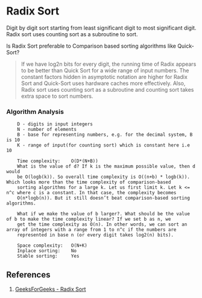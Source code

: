 # Radix Sort
Digit by digit sort starting from least significant digit to most significant digit. Radix sort uses counting sort as a subroutine to sort.

Is Radix Sort preferable to Comparison based sorting algorithms like Quick-Sort? 
>If we have log2n bits for every digit, the running time of Radix appears to be better than Quick Sort for a wide range of input numbers. The constant factors hidden in asymptotic notation are higher for Radix Sort and Quick-Sort uses hardware caches more effectively. Also, Radix sort uses counting sort as a subroutine and counting sort takes extra space to sort numbers.

### Algorithm Analysis
```
    D - digits in input integers
    N - number of elements
    B - base for representing numbers, e.g. for the decimal system, B is 10
    K - range of input(for counting sort) which is constant here i.e 10

    Time complexity:    O(D*(N+B))
    What is the value of d? If k is the maximum possible value, then d would
    be O(logb(k)). So overall time complexity is O((n+b) * logb(k)). Which looks more than the time complexity of comparison-based
    sorting algorithms for a large k. Let us first limit k. Let k <= n^c where c is a constant. In that case, the complexity becomes
    O(n*logb(n)). But it still doesn’t beat comparison-based sorting algorithms.

    What if we make the value of b larger?. What should be the value of b to make the time complexity linear? If we set b as n, we
    get the time complexity as O(n). In other words, we can sort an array of integers with a range from 1 to n^c if the numbers are
    represented in base n (or every digit takes log2(n) bits).

    Space complexity:   O(N+K)
    Inplace sorting:    No
    Stable sorting:     Yes
```

## References
1. [GeeksForGeeks - Radix Sort](https://www.geeksforgeeks.org/radix-sort/)
